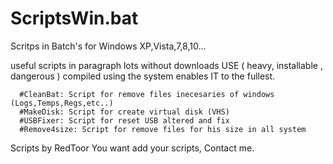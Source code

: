 # ScriptsWin.bat
Scritps in Batch's for Windows XP,Vista,7,8,10...

useful scripts in paragraph lots without downloads USE ( heavy, installable , dangerous ) compiled using the system enables IT to the fullest.

```
  #CleanBat: Script for remove files inecesaries of windows (Logs,Temps,Regs,etc..)
  #MakeDisk: Script for create virtual disk (VHS)
  #USBFixer: Script for reset USB altered and fix
  #Remove4size: Script for remove files for his size in all system
```

Scripts by RedToor
You want add your scripts, Contact me.
